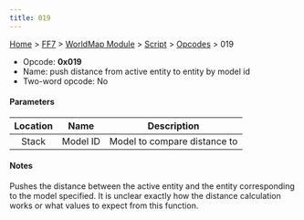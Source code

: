 ```yaml
---
title: 019
---
```


[Home](../../../../index.md) > [FF7](../../../../FF7.md) > [WorldMap Module](../../../WorldMap_Module.md) > [Script](../../Script.md) > [Opcodes](../Opcodes.md) > 019

-   Opcode: **0x019**
-   Name: push distance from active entity to entity by model id
-   Two-word opcode: No

#### Parameters

| Location |   Name   |         Description          |
|:--------:|:--------:|:----------------------------:|
|  Stack   | Model ID | Model to compare distance to |

#### Notes

Pushes the distance between the active entity and the entity corresponding to the model specified. It is unclear exactly how the distance calculation works or what values to expect from this function.

